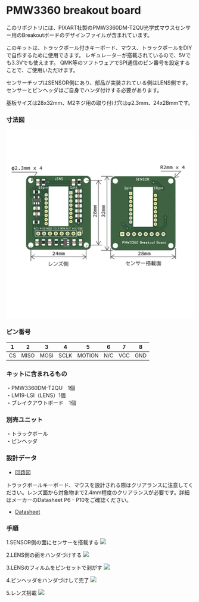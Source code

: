 # PMW3360 breakout board

このリポジトリには、PIXART社製のPMW3360DM-T2QU光学式マウスセンサー用のBreakoutボードのデザインファイルが含まれています。

このキットは、トラックボール付きキーボード、マウス、トラックボールをDIYで自作するために使用できます。
レギュレーターが搭載されているので、5Vでも3.3Vでも使えます。
QMK等のソフトウェアでSPI通信のピン番号を設定することで、ご使用いただけます。

センサーチップはSENSOR側にあり、部品が実装されている側はLENS側です。センサーとピンヘッダはご自身でハンダ付けする必要があります。

基板サイズは28x32mm、M2ネジ用の取り付け穴はφ2.3mm、24x28mmです。<br>

### 寸法図
![](pmw3360dimension_ja.png)

### ピン番号
|1|2|3|4|5|6|7|8|
|-|-|-|-|-|-|-|-|
|CS|MISO|MOSI|SCLK|MOTION|N/C|VCC|GND|

### キットに含まれるもの
・PMW3360DM-T2QU　1個<br>
・LM19-LSI（LENS）1個<br>
・ブレイクアウトボード　1個<br>

### 別売ユニット
・トラックボール<br>
・ピンヘッダ<br>

### 設計データ
- [回路図](https://github.com/monkeypad/pmw3360-breakout/blob/main/pcb/pmw3360.pdf)

トラックボールキーボード、マウスを設計される際はクリアランスに注意してください。レンズ面から対象物まで2.4mm程度のクリアランスが必要です。詳細はメーカーのDatasheet P6 - P10をご確認ください。
- [Datasheet](https://d3s5r33r268y59.cloudfront.net/datasheets/9604/2017-05-07-18-19-11/PMS0058-PMW3360DM-T2QU-DS-R1.50-26092016._20161202173741.pdf)

### 手順
1.SENSOR側の面にセンサーを搭載する
![](img/mount1.png)  

2.LENS側の面をハンダづけする
![](img/mount2.png) 

3.LENSのフィルムをピンセットで剥がす
![](img/mount3.png)  

4.ピンヘッダをハンダづけして完了
![](img/mount4.png)  

5.レンズ搭載
![](img/top_view.png)  
